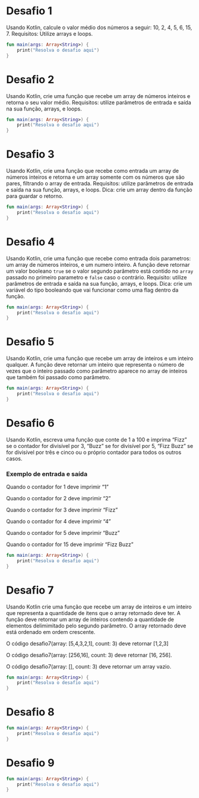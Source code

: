 # Desafio 1
Usando Kotlin, calcule o valor médio dos números a seguir: 10, 2, 4, 5, 6, 15, 7. Requisitos: Utilize arrays e loops.

```kotlin runnable
fun main(args: Array<String>) {
    print("Resolva o desafio aqui")
}
```

# Desafio 2
Usando Kotlin, crie uma função que recebe um array de números inteiros e retorna o seu valor médio. 
Requisitos: utilize parâmetros de entrada e saída na sua função, arrays, e loops.

```kotlin runnable
fun main(args: Array<String>) {
    print("Resolva o desafio aqui")
}
```

# Desafio 3
Usando Kotlin, crie uma função que recebe como entrada um array de números inteiros e retorna e um array somente com os números que são pares, filtrando o array de entrada. 
Requisitos: utilize parâmetros de entrada e saída na sua função, arrays, e loops. Dica: crie um array dentro da função para guardar o retorno.

```kotlin runnable
fun main(args: Array<String>) {
    print("Resolva o desafio aqui")
}
```

# Desafio 4
Usando Kotlin, crie uma função que recebe como entrada dois parametros: um array de números inteiros, e um numero inteiro. 
A função deve retornar um valor booleano ```true``` se o valor segundo parâmetro está contido no ```array``` passado no primeiro parametro e ```false``` caso o contrário. 
Requisito: utilize parâmetros de entrada e saída na sua função, arrays, e loops. 
Dica: crie um variável do tipo booleando que vai funcionar como uma flag dentro da função.

```kotlin runnable
fun main(args: Array<String>) {
    print("Resolva o desafio aqui")
}
```

# Desafio 5
Usando Kotlin, crie uma função que recebe um array de inteiros e um inteiro qualquer. 
A função deve retornar um inteiro que representa o número de vezes que o inteiro passado como parâmetro aparece no array de inteiros que também foi passado como parâmetro.

```kotlin runnable
fun main(args: Array<String>) {
    print("Resolva o desafio aqui")
}
```

# Desafio 6
Usando Kotlin, escreva uma função que conte de 1 a 100 e imprima “Fizz” se o contador for divisível por 3, “Buzz” se for divisível por 5, “Fizz Buzz” se for divisível por três e cinco ou o próprio contador para todos os outros casos.

### Exemplo de entrada e saída

Quando o contador for 1 deve imprimir “1”

Quando o contador for 2 deve imprimir “2”

Quando o contador for 3 deve imprimir “Fizz”

Quando o contador for 4 deve imprimir “4”

Quando o contador for 5 deve imprimir “Buzz”

Quando o contador for 15 deve imprimir “Fizz Buzz”

```kotlin runnable
fun main(args: Array<String>) {
    print("Resolva o desafio aqui")
}
```

# Desafio 7
Usando Kotlin crie uma função que recebe um array de inteiros e um inteiro que representa a quantidade de itens que o array retornado deve ter. 
A função deve retornar um array de inteiros contendo a quantidade de elementos delimimitado pelo segundo parâmetro. 
O array retornado deve está ordenado em ordem crescente.

O código desafio7(array: [5,4,3,2,1], count: 3) deve retornar [1,2,3]

O código desafio7(array: [256,16], count: 3) deve retornar [16, 256].

O código desafio7(array: [], count: 3) deve retornar um array vazio.

```kotlin runnable
fun main(args: Array<String>) {
    print("Resolva o desafio aqui")
}
```

# Desafio 8


```kotlin runnable
fun main(args: Array<String>) {
    print("Resolva o desafio aqui")
}
```

# Desafio 9


```kotlin runnable
fun main(args: Array<String>) {
    print("Resolva o desafio aqui")
}
```